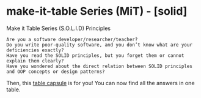# make-it-table Series (MiT) - [solid]
Make it Table Series (S.O.L.I.D) Principles

	Are you a software developer/researcher/teacher?
	Do you write poor-quality software, and you don’t know what are your deficiencies exactly? 
	Have you read the SOLID principles, but you forget them or cannot explain them clearly?
	Have you wondered about the direct relation between SOLID principles and OOP concepts or design patterns?

Then, this [table capsule](https://github.com/oreaba/mit-solid/blob/master/mit_solid.pdf) is for you! You can now find all the answers in one table.
